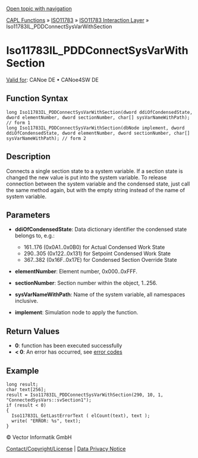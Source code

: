 [Open topic with navigation](../../../../../../CANoeDEFamily.htm#Topics/CAPLFunctions/ISO11783/ISOInteractionLayer/Functions/CAPLfunctionIso11783ILPDDConnectSysVarWithSection.md)

[CAPL Functions](../../../CAPLfunctions.md) » [ISO11783](../../CAPLfunctionsISO11783Overview.md) » [ISO11783 Interaction Layer](../CAPLfunctionsISOILOverview.md) » Iso11783IL_PDDConnectSysVarWithSection

# Iso11783IL_PDDConnectSysVarWithSection

[Valid for](../../../../Shared/FeatureAvailability.md): CANoe DE • CANoe4SW DE

## Function Syntax

```plaintext
long Iso11783IL_PDDConnectSysVarWithSection(dword ddiOfCondensedState, dword elementNumber, dword sectionNumber, char[] sysVarNameWithPath); // form 1
long Iso11783IL_PDDConnectSysVarWithSection(dbNode implement, dword ddiOfCondensedState, dword elementNumber, dword sectionNumber, char[] sysVarNameWithPath); // form 2
```

## Description

Connects a single section state to a system variable. If a section state is changed the new value is put into the system variable. To release connection between the system variable and the condensed state, just call the same method again, but with the empty string instead of the name of system variable.

## Parameters

- **ddiOfCondensedState**: Data dictionary identifier the condensed state belongs to, e.g.:
  - 161..176 (0x0A1..0x0B0) for Actual Condensed Work State
  - 290..305 (0x122..0x131) for Setpoint Condensed Work State
  - 367..382 (0x16F..0x17E) for Condensed Section Override State

- **elementNumber**: Element number, 0x000..0xFFF.

- **sectionNumber**: Section number within the object, 1..256.

- **sysVarNameWithPath**: Name of the system variable, all namespaces inclusive.

- **implement**: Simulation node to apply the function.

## Return Values

- **0**: function has been executed successfully
- **< 0**: An error has occurred, see [error codes](../../../CAPLfunctionsISOj1939ErrorCodes.md)

## Example

```plaintext
long result;
char text[256];
result = Iso11783IL_PDDConnectSysVarWithSection(290, 10, 1, "ConnectedSysVars::svSection1");
if (result < 0)
{
  Iso11783IL_GetLastErrorText ( elCount(text), text );
  write( "ERROR: %s", text);
}
```

© Vector Informatik GmbH

[Contact/Copyright/License](../../../../Shared/ContactCopyrightLicense.md) | [Data Privacy Notice](https://www.vector.com/int/en/company/get-info/privacy-policy/)
